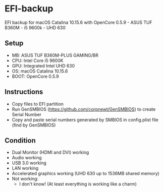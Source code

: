 # EFI-backup
EFI backup for macOS Catalina 10.15.6 with OpenCore 0.5.9 - ASUS TUF B360M - i5 9600k - UHD 630

## Setup
- MB: ASUS TUF B360M-PLUS GAMING/BR
- CPU: Intel Core i5 9600K
- GPU: Integrated Intel UHD 630
- OS: macOS Catalina 10.15.6
- BOOT: OpenCore 0.5.9

## Instructions
- Copy files to EFI partition
- Run GenSMBIOS (https://github.com/corpnewt/GenSMBIOS) to create Serial Number
- Copy and paste serial numbers generated by SMBIOS in config.plist file (find by GenSMBIOS)

## Condition
- Dual Monitor (HDMI and DVI) working
- Audio working
- USB 3.0 working
- LAN working
- Accelerated graphics working (UHD 630 up to 1536MB shared memory)
- Not working:
  - I don't know! (At least everything is working like a charm)
  
